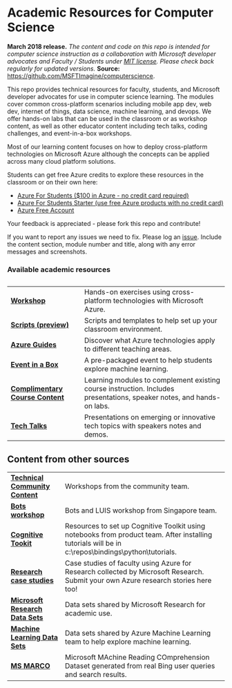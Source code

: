 <html lang="en">
   <head>
      <meta charset="utf-8">
      <meta http-equiv="X-UA-Compatible" content="IE=edge">
      <meta name="viewport" content="width=device-width, initial-scale=1">
	  <link rel="stylesheet" href="style.css">
   </head>
   <body id="home">
      <div class="container">
         <div class="jumbotron">
            <h1>Academic Resources for Computer Science</h1>
            <p><b>March 2018 release.</b> <i>The content and code on this repo is intended for computer science instruction as a collaboration with Microsoft developer advocates and Faculty / Students under <a href="https://github.com/MSFTImagine/computerscience/blob/master/LICENSE.md">MIT license</a>. Please check back regularly for updated versions.</i> <b>Source:</b> <a href="https://github.com/MSFTImagine/computerscience">https://github.com/MSFTImagine/computerscience</a>.</p>
            <p>
               This repo provides technical resources for faculty, students, and Microsoft developer advocates for use in computer science learning. The modules cover common cross-platform scenarios including mobile app dev, web dev, internet of things, data science, machine learning, and devops. We offer hands-on labs that can be used in the classroom or as workshop content, as well as other educator content including tech talks, coding challenges, and event-in-a-box workshops.</p>
               <p>Most of our learning content focuses on how to deploy cross-platform technologies on Microsoft Azure although the concepts can be applied across many cloud platform solutions.</p>
							 <p>Students can get free Azure credits to explore these resources in the classroom or on their own here:
							 <ul><li><a href="https://azure.microsoft.com/en-us/free/students/">Azure For Students ($100 in Azure - no credit card required)</a></li>
							 <li><a href="https://azure.microsoft.com/en-us/free/students-starter-faq/">Azure For Students Starter (use free Azure products with no credit card)</a></li>
							 <li><a href="https://azure.microsoft.com/en-us/free/">Azure Free Account</a></li></ul>
            </p>
               <p>Your feedback is appreciated - please fork this repo and contribute!</p> 
               <p>If you want to report any issues we need to fix. Please log an <a href="https://github.com/MSFTImagine/computerscience/issues">issue</a>. Include 
               the content section, module number and title, along with any error messages and screenshots.</p> 
             </div>  
         </div>
         <div class="panel panel-default">
            <div class="panel-heading">
               <h3 class="panel-title">Available academic resources</h3>
            </div>
            <div class="panel-body">
            <h2></h2>
          <table class="table table-bordered table-striped table-hover">
					<tr>
					   <td><b><a href="https://github.com/MSFTImagine/computerscience/tree/master/Workshop"> Workshop</a></b></td>
					   <td>Hands-on exercises using cross-platform technologies with Microsoft Azure.</td>
					</tr>
          <tr>
					   <td><b><a href="https://github.com/MSFTImagine/computerscience/tree/master/Scripts">Scripts (preview)</a></b></td>
					   <td>Scripts and templates to help set up your classroom environment.</td>
					</tr>
          <tr>
					   <td><b><a href="https://github.com/MSFTImagine/computerscience/tree/master/Azure%20Guides">Azure Guides</a></b></td>
					   <td>Discover what Azure technologies apply to different teaching areas.</td>
					</tr>
          <tr>
					   <td><b><a href="https://github.com/MSFTImagine/computerscience/tree/master/Event-In-Box/Machine%20Learning%20Challenge">Event in a Box</a></b></td>
					   <td>A pre-packaged event to help students explore machine learning.</td>
					</tr>
          <tr>
					   <td><b><a href="https://github.com/MSFTImagine/computerscience/tree/master/Complimentary%20Course%20Content">Complimentary Course Content</a></b></td>
					   <td>Learning modules to complement existing course instruction. Includes presentations, speaker notes, and hands-on labs.</td>
					</tr>
          <tr>
					   <td><b><a href="https://github.com/MSFTImagine/computerscience/tree/master/Tech%20Talks"> Tech Talks</a></b></td>
					   <td>Presentations on emerging or innovative tech topics with speakers notes and demos. </td>
					</tr>
				 </table>
         <h2>Content from other sources</h2>
         <table class="table table-bordered table-striped table-hover">
					<tr>
					   <td><b><a href="https://github.com/Microsoft/TechnicalCommunityContent">Technical Community Content</a></b></td>
					   <td>Workshops from the community team.</td>
					</tr>
          <tr>
					   <td><b><a href="http://aka.ms/NUSworkshop">Bots workshop</a></b></td>
					   <td>Bots and LUIS workshop from Singapore team.</td>
					</tr>
          <tr>
					   <td><b><a href="https://github.com/Microsoft/CNTK/wiki/Setup-Windows-Binary-Script"> Cognitive Tookit</a></b></td>
					   <td>Resources to set up Cognitive Toolkit using notebooks from product team. After installing tutorials will be in c:\repos\bindings\python\tutorials.</td>
					</tr>
          <tr>
					   <td><b><a href="https://www.microsoft.com/en-us/research/academic-program/microsoft-azure-for-research/">Research case studies</a></b></td>
					   <td>Case studies of faculty using Azure for Research collected by Microsoft Research. Submit your own Azure research stories here too!</td>
					</tr>
          <tr>
					   <td><b><a href="http://aka.ms/datascience">Microsoft Research Data Sets</a></b></td>
					   <td>Data sets shared by Microsoft Research for academic use.</td>
					</tr>
          <tr>
					   <td><b><a href="https://docs.microsoft.com/en-us/azure/machine-learning/machine-learning-use-sample-datasets">Machine Learning Data Sets</a></b></td>
					   <td>Data sets shared by Azure Machine Learning team to help explore machine learning.</td>
					</tr>
					<tr>
					   <td><b><a href="www.msmarco.org/">MS MARCO</a></b></td>
					   <td>Microsoft MAchine Reading COmprehension Dataset generated from real Bing user queries and search results.</td>
					</tr>
				 </table>
			</div>
      </div>
   </body>
</html>
